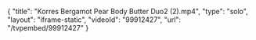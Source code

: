 {
    "title": "Korres Bergamot Pear Body Butter Duo2 (2).mp4",
    "type": "solo",
    "layout": "iframe-static",
    "videoId": "99912427",
    "url": "\/tvpembed\/99912427"
}